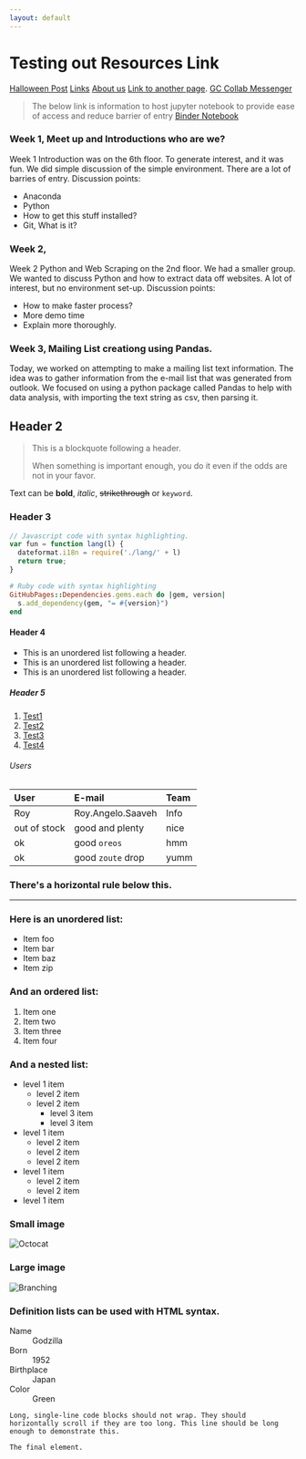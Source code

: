 ```yaml
---
layout: default
---
```

# Testing out Resources Link


[Halloween Post](posts/2018-10-31-Halloween.md)
[Links](docs/useful/link.md)
[About us](docs/about.md)
[Link to another page](./another-page.html).
[GC Collab Messenger](https://message.gccollab.ca/channel/tbs-sct-pcc)

> The below link is information to host jupyter notebook to provide ease of access and reduce barrier of entry
[Binder Notebook](https://mybinder.org/v2/gh/rsaavy/PythonCodersClub-TBS-SCT/master)


### Week 1, Meet up and Introductions who are we?

Week 1 Introduction was on the 6th floor. To generate interest, and it was fun. We did simple discussion of the simple environment. There are a lot of barries of entry. Discussion points:
*   Anaconda
*   Python
*   How to get this stuff installed?
*   Git, What is it?

### Week 2, 

Week 2 Python and Web Scraping on the 2nd floor. We had a smaller group. We wanted to discuss Python and how to extract data off websites. A lot of interest, but no environment set-up. Discussion points:
*   How to make faster process?
*   More demo time
*   Explain more thoroughly.

### Week 3, Mailing List creationg using Pandas.

Today, we worked on attempting to make a mailing list text information. The idea was to gather information from the e-mail list that was generated from outlook.
We focused on using a python package called Pandas to help with data analysis, with importing the text string as csv, then parsing it.



## Header 2

> This is a blockquote following a header.
>
> When something is important enough, you do it even if the odds are not in your favor.

Text can be **bold**, _italic_, ~~strikethrough~~ or `keyword`.

### Header 3


```js
// Javascript code with syntax highlighting.
var fun = function lang(l) {
  dateformat.i18n = require('./lang/' + l)
  return true;
}
```

```ruby
# Ruby code with syntax highlighting
GitHubPages::Dependencies.gems.each do |gem, version|
  s.add_dependency(gem, "= #{version}")
end
```

#### Header 4

*   This is an unordered list following a header.
*   This is an unordered list following a header.
*   This is an unordered list following a header.

##### Header 5

1.  [Test1](PythonCodeClub-TBS-SCT/data/mail_list.csv)
2.  [Test2](https://github.com/rsaavy/PythonCodeClub-TBS-SCT/blob/master/data/mail_list.csv)
3.  [Test3](PythonCodeClub-TBS-SCT/data/mail_list.csv)
4.  [Test4](/home/roy/Documents/PythonCodeClub-TBS-SCT/data/mail_list.csv)






###### Users



| User         | E-mail            | Team  |
|:-------------|:------------------|:------|
|      Roy     | Roy.Angelo.Saaveh | Info  |
| out of stock | good and plenty   | nice  |
| ok           | good `oreos`      | hmm   |
| ok           | good `zoute` drop | yumm  |

### There's a horizontal rule below this.

* * *

### Here is an unordered list:

*   Item foo
*   Item bar
*   Item baz
*   Item zip

### And an ordered list:

1.  Item one
1.  Item two
1.  Item three
1.  Item four

### And a nested list:

- level 1 item
  - level 2 item
  - level 2 item
    - level 3 item
    - level 3 item
- level 1 item
  - level 2 item
  - level 2 item
  - level 2 item
- level 1 item
  - level 2 item
  - level 2 item
- level 1 item

### Small image

![Octocat](https://assets-cdn.github.com/images/icons/emoji/octocat.png)

### Large image

![Branching](https://guides.github.com/activities/hello-world/branching.png)


### Definition lists can be used with HTML syntax.

<dl>
<dt>Name</dt>
<dd>Godzilla</dd>
<dt>Born</dt>
<dd>1952</dd>
<dt>Birthplace</dt>
<dd>Japan</dd>
<dt>Color</dt>
<dd>Green</dd>
</dl>

```
Long, single-line code blocks should not wrap. They should horizontally scroll if they are too long. This line should be long enough to demonstrate this.
```

```
The final element.
```

